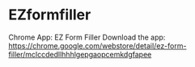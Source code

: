 # EZformfiller
Chrome App: EZ Form Filler
Download the app: https://chrome.google.com/webstore/detail/ez-form-filler/mclccdedllhhhlgepgaopcemkdgfapee